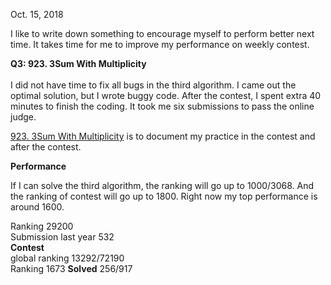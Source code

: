 

Oct. 15, 2018<br>

I like to write down something to encourage myself to perform better next time. It takes time for me to improve my performance on weekly contest. <br>

**Q3: 923. 3Sum With Multiplicity**<br><br>
I did not have time to fix all bugs in the third algorithm. I came out the optimal solution, but I wrote buggy code. After the contest, I spent extra 40 minutes to finish the coding. It took me six submissions to pass the online judge. <br>

[923. 3Sum With Multiplicity](https://leetcode.com/problems/3sum-with-multiplicity/discuss/181167/C-It-actually-took-me-exactly-one-hour-and-also-the-sixth-submission-passed-online-judge) is to document my practice in the contest and after the contest. <br>

**Performance**<br>

If I can solve the third algorithm, the ranking will go up to 1000/3068. And the ranking of contest will go up to 1800. Right now my top performance is around 1600. <br>


Ranking 29200<br>
Submission last year 532<br>
**Contest**<br>
global ranking 13292/72190<br>
Ranking 1673
**Solved**
256/917
